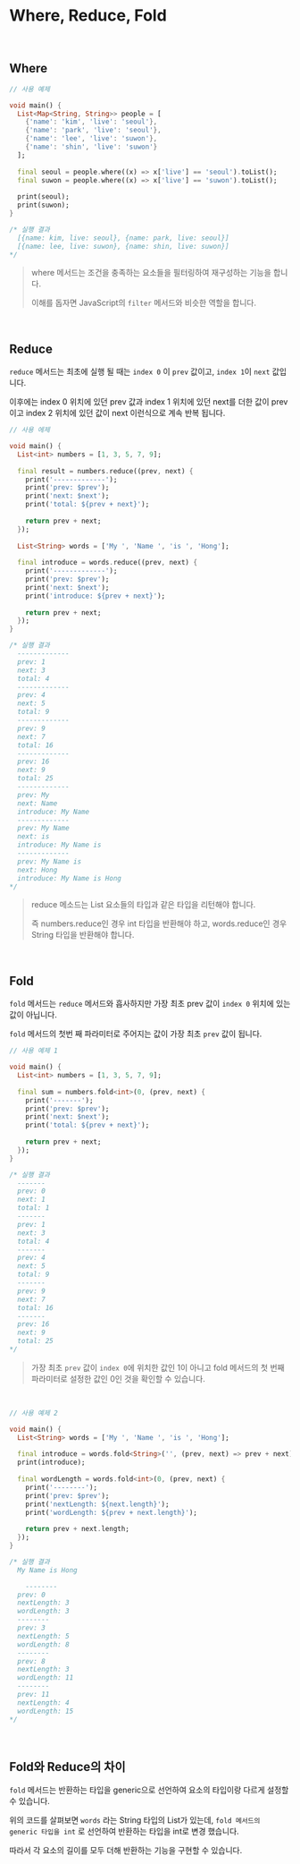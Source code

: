 # Where, Reduce, Fold

<br />

## Where

``` dart
// 사용 예제

void main() {
  List<Map<String, String>> people = [
    {'name': 'kim', 'live': 'seoul'},
    {'name': 'park', 'live': 'seoul'},
    {'name': 'lee', 'live': 'suwon'},
    {'name': 'shin', 'live': 'suwon'}
  ];
  
  final seoul = people.where((x) => x['live'] == 'seoul').toList();
  final suwon = people.where((x) => x['live'] == 'suwon').toList();
  
  print(seoul);
  print(suwon);
}

/* 실행 결과
  [{name: kim, live: seoul}, {name: park, live: seoul}]
  [{name: lee, live: suwon}, {name: shin, live: suwon}]
*/
```

> where 메서드는 조건을 충족하는 요소들을 필터링하여 재구성하는 기능을 합니다.
>
> 이해를 돕자면 JavaScript의 `filter` 메서드와 비슷한 역할을 합니다.

<br />

## Reduce

`reduce` 메서드는 최초에 실행 될 때는 `index 0` 이 `prev` 값이고, `index 1`이 `next` 값입니다.

이후에는 index 0 위치에 있던 prev 값과 index 1 위치에 있던 next를 더한 값이 prev이고 index 2 위치에 있던 값이 next 이런식으로 계속 반복 됩니다.

``` dart
// 사용 에제

void main() {
  List<int> numbers = [1, 3, 5, 7, 9];
  
  final result = numbers.reduce((prev, next) {
    print('-------------');
    print('prev: $prev');
    print('next: $next');
    print('total: ${prev + next}');
    
    return prev + next;
  });
  
  List<String> words = ['My ', 'Name ', 'is ', 'Hong'];
  
  final introduce = words.reduce((prev, next) {
    print('-------------');
    print('prev: $prev');
    print('next: $next');
    print('introduce: ${prev + next}');
    
    return prev + next;
  });
}

/* 실행 결과
  -------------
  prev: 1
  next: 3
  total: 4
  -------------
  prev: 4
  next: 5
  total: 9
  -------------
  prev: 9
  next: 7
  total: 16
  -------------
  prev: 16
  next: 9
  total: 25
  -------------
  prev: My 
  next: Name 
  introduce: My Name 
  -------------
  prev: My Name 
  next: is 
  introduce: My Name is 
  -------------
  prev: My Name is 
  next: Hong
  introduce: My Name is Hong
*/
```

> reduce 메소드는 List 요소들의 타입과 같은 타입을 리턴해야 합니다.
>
> 즉 numbers.reduce인 경우 int 타입을 반환해야 하고, words.reduce인 경우 String 타입을 반환해야 합니다.

<br/>

## Fold

`fold` 메서드는 `reduce` 메서드와 흡사하지만 가장 최초 prev 값이 `index 0` 위치에 있는 값이 아닙니다.

`fold` 메서드의 첫번 째 파라미터로 주어지는 값이 가장 최초 `prev` 값이 됩니다.

``` dart
// 사용 예제 1

void main() {
  List<int> numbers = [1, 3, 5, 7, 9];
  
  final sum = numbers.fold<int>(0, (prev, next) {
    print('-------');
    print('prev: $prev');
    print('next: $next');
    print('total: ${prev + next}');
    
    return prev + next;
  });
}

/* 실행 결과
  -------
  prev: 0
  next: 1
  total: 1
  -------
  prev: 1
  next: 3
  total: 4
  -------
  prev: 4
  next: 5
  total: 9
  -------
  prev: 9
  next: 7
  total: 16
  -------
  prev: 16
  next: 9
  total: 25
*/
```

> 가장 최초 `prev` 값이 `index 0`에 위치한 값인 1이 아니고 fold 메서드의 첫 번째 파라미터로 설정한 값인 0인 것을 확인할 수 있습니다.

<br/>

```dart
// 사용 예제 2

void main() {
  List<String> words = ['My ', 'Name ', 'is ', 'Hong'];
  
  final introduce = words.fold<String>('', (prev, next) => prev + next);
  print(introduce);
  
  final wordLength = words.fold<int>(0, (prev, next) {
    print('--------');
    print('prev: $prev');
    print('nextLength: ${next.length}');
    print('wordLength: ${prev + next.length}');
    
    return prev + next.length;
  });
}

/* 실행 결과
  My Name is Hong

	--------
  prev: 0
  nextLength: 3
  wordLength: 3
  --------
  prev: 3
  nextLength: 5
  wordLength: 8
  --------
  prev: 8
  nextLength: 3
  wordLength: 11
  --------
  prev: 11
  nextLength: 4
  wordLength: 15
*/
```

<br/>

## Fold와 Reduce의 차이

`fold` 메서드는 반환하는 타입을 generic으로 선언하여 요소의 타입이랑 다르게 설정할 수 있습니다.

위의 코드를 살펴보면 `words` 라는 String 타입의 List가 있는데, `fold 메서드의 generic 타입을 int` 로 선언하여 반환하는 타입을 int로 변경 했습니다.

따라서 각 요소의 길이를 모두 더해 반환하는 기능을 구현할 수 있습니다.